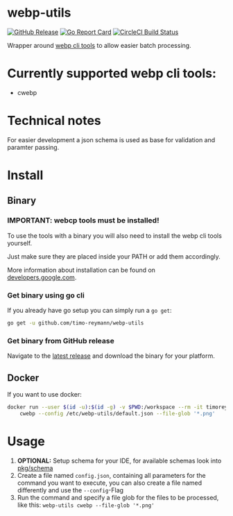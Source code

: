 webp-utils
===
[![GitHub Release](https://img.shields.io/github/v/release/timo-reymann/webp-utils.svg?label=version)](https://github.com/timo-reymann/webp-utils/releases)
[![Go Report Card](https://goreportcard.com/badge/github.com/timo-reymann/webp-utils)](https://goreportcard.com/report/github.com/timo-reymann/webp-utils)
[![CircleCI Build Status](https://circleci.com/gh/timo-reymann/webp-utils.svg?style=shield)](https://app.circleci.com/pipelines/github/timo-reymann/webp-utils)

Wrapper around [webp cli tools](https://developers.google.com/speed/webp/docs/using) to allow easier batch processing. 

# Currently supported webp cli tools:
- cwebp

# Technical notes
For easier development a json schema is used as base for validation and paramter passing.

# Install

## Binary

### IMPORTANT: webcp tools must be installed!
To use the tools with a binary you will also need to install the webp cli tools yourself.

Just make sure they are placed inside your PATH or add them accordingly.

More information about installation can be found on [developers.google.com](https://developers.google.com/speed/webp/docs/using). 

### Get binary using go cli
If you already have go setup you can simply run a `go get`:
```bash
go get -u github.com/timo-reymann/webp-utils
```
### Get binary from GitHub release
Navigate to the [latest release](https://github.com/timo-reymann/webp-utils/releases/latest) and download the binary for your platform.

## Docker
If you want to use docker:

```bash
docker run --user $(id -u):$(id -g) -v $PWD:/workspace --rm -it timoreymann/webp-utils \
    cwebp --config /etc/webp-utils/default.json --file-glob '*.png'
```

# Usage
1. **OPTIONAL:** Setup schema for your IDE, for available schemas look into [pkg/schema](./pkg/schema)
2. Create a file named `config.json`, containing all parameters for the command you want to execute, 
    you can also create a file named differently and use the `--config`-Flag 
3. Run the command and specify a file glob for the files to be processed, like this:
    `webp-utils cwebp --file-glob '*.png'`
